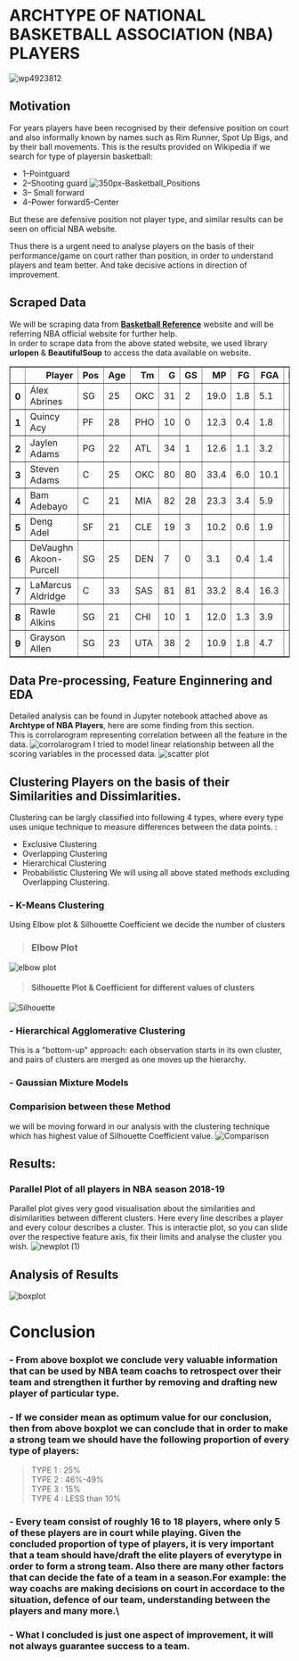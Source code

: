 # ARCHTYPE OF NATIONAL BASKETBALL ASSOCIATION (NBA) PLAYERS

![wp4923812](https://user-images.githubusercontent.com/78009164/107141720-c5194580-6950-11eb-95fe-05c570cdea66.jpg)

## Motivation
For years players have been recognised by their defensive position on court and also informally known by names such as Rim Runner, Spot Up Bigs, and by their ball movements. This is the results provided on Wikipedia if we search for type of playersin basketball:

-  1–Pointguard 
-  2–Shooting guard   ![350px-Basketball_Positions](https://user-images.githubusercontent.com/78009164/107142230-58537a80-6953-11eb-91a4-b7cdb44f9694.png)        
-  3– Small forward
-  4–Power forward5–Center

But these are defensive position not player type, and similar results can be seen on official NBA website.

Thus there is a urgent need to analyse players on the basis of their performance/game on court rather than position, in order to understand players and team better. And take decisive actions in direction of improvement.

## Scraped Data
We will be scraping data from __[Basketball Reference](https://www.basketball-reference.com/)__  website and will be referring NBA official website for further help.\
In order to scrape data from the above stated website, we used library **urlopen** & **BeautifulSoup** to access the data available on website.
<table border="1" class="dataframe">
  <thead>
    <tr style="text-align: right;">
      <th></th>
      <th>Player</th>
      <th>Pos</th>
      <th>Age</th>
      <th>Tm</th>
      <th>G</th>
      <th>GS</th>
      <th>MP</th>
      <th>FG</th>
      <th>FGA</th>
      <th>FG%</th>
      <th>3P</th>
      <th>3PA</th>
      <th>3P%</th>
      <th>2P</th>
      <th>2PA</th>
      <th>2P%</th>
      <th>eFG%</th>
      <th>FT</th>
      <th>FTA</th>
      <th>FT%</th>
      <th>ORB</th>
      <th>DRB</th>
      <th>TRB</th>
      <th>AST</th>
      <th>STL</th>
      <th>BLK</th>
      <th>TOV</th>
      <th>PF</th>
      <th>PTS</th>
    </tr>
  </thead>
  <tbody>
    <tr>
      <th>0</th>
      <td>Álex Abrines</td>
      <td>SG</td>
      <td>25</td>
      <td>OKC</td>
      <td>31</td>
      <td>2</td>
      <td>19.0</td>
      <td>1.8</td>
      <td>5.1</td>
      <td>.357</td>
      <td>1.3</td>
      <td>4.1</td>
      <td>.323</td>
      <td>0.5</td>
      <td>1.0</td>
      <td>.500</td>
      <td>.487</td>
      <td>0.4</td>
      <td>0.4</td>
      <td>.923</td>
      <td>0.2</td>
      <td>1.4</td>
      <td>1.5</td>
      <td>0.6</td>
      <td>0.5</td>
      <td>0.2</td>
      <td>0.5</td>
      <td>1.7</td>
      <td>5.3</td>
    </tr>
    <tr>
      <th>1</th>
      <td>Quincy Acy</td>
      <td>PF</td>
      <td>28</td>
      <td>PHO</td>
      <td>10</td>
      <td>0</td>
      <td>12.3</td>
      <td>0.4</td>
      <td>1.8</td>
      <td>.222</td>
      <td>0.2</td>
      <td>1.5</td>
      <td>.133</td>
      <td>0.2</td>
      <td>0.3</td>
      <td>.667</td>
      <td>.278</td>
      <td>0.7</td>
      <td>1.0</td>
      <td>.700</td>
      <td>0.3</td>
      <td>2.2</td>
      <td>2.5</td>
      <td>0.8</td>
      <td>0.1</td>
      <td>0.4</td>
      <td>0.4</td>
      <td>2.4</td>
      <td>1.7</td>
    </tr>
    <tr>
      <th>2</th>
      <td>Jaylen Adams</td>
      <td>PG</td>
      <td>22</td>
      <td>ATL</td>
      <td>34</td>
      <td>1</td>
      <td>12.6</td>
      <td>1.1</td>
      <td>3.2</td>
      <td>.345</td>
      <td>0.7</td>
      <td>2.2</td>
      <td>.338</td>
      <td>0.4</td>
      <td>1.1</td>
      <td>.361</td>
      <td>.459</td>
      <td>0.2</td>
      <td>0.3</td>
      <td>.778</td>
      <td>0.3</td>
      <td>1.4</td>
      <td>1.8</td>
      <td>1.9</td>
      <td>0.4</td>
      <td>0.1</td>
      <td>0.8</td>
      <td>1.3</td>
      <td>3.2</td>
    </tr>
    <tr>
      <th>3</th>
      <td>Steven Adams</td>
      <td>C</td>
      <td>25</td>
      <td>OKC</td>
      <td>80</td>
      <td>80</td>
      <td>33.4</td>
      <td>6.0</td>
      <td>10.1</td>
      <td>.595</td>
      <td>0.0</td>
      <td>0.0</td>
      <td>.000</td>
      <td>6.0</td>
      <td>10.1</td>
      <td>.596</td>
      <td>.595</td>
      <td>1.8</td>
      <td>3.7</td>
      <td>.500</td>
      <td>4.9</td>
      <td>4.6</td>
      <td>9.5</td>
      <td>1.6</td>
      <td>1.5</td>
      <td>1.0</td>
      <td>1.7</td>
      <td>2.6</td>
      <td>13.9</td>
    </tr>
    <tr>
      <th>4</th>
      <td>Bam Adebayo</td>
      <td>C</td>
      <td>21</td>
      <td>MIA</td>
      <td>82</td>
      <td>28</td>
      <td>23.3</td>
      <td>3.4</td>
      <td>5.9</td>
      <td>.576</td>
      <td>0.0</td>
      <td>0.2</td>
      <td>.200</td>
      <td>3.4</td>
      <td>5.7</td>
      <td>.588</td>
      <td>.579</td>
      <td>2.0</td>
      <td>2.8</td>
      <td>.735</td>
      <td>2.0</td>
      <td>5.3</td>
      <td>7.3</td>
      <td>2.2</td>
      <td>0.9</td>
      <td>0.8</td>
      <td>1.5</td>
      <td>2.5</td>
      <td>8.9</td>
    </tr>
    <tr>
      <th>5</th>
      <td>Deng Adel</td>
      <td>SF</td>
      <td>21</td>
      <td>CLE</td>
      <td>19</td>
      <td>3</td>
      <td>10.2</td>
      <td>0.6</td>
      <td>1.9</td>
      <td>.306</td>
      <td>0.3</td>
      <td>1.2</td>
      <td>.261</td>
      <td>0.3</td>
      <td>0.7</td>
      <td>.385</td>
      <td>.389</td>
      <td>0.2</td>
      <td>0.2</td>
      <td>1.000</td>
      <td>0.2</td>
      <td>0.8</td>
      <td>1.0</td>
      <td>0.3</td>
      <td>0.1</td>
      <td>0.2</td>
      <td>0.3</td>
      <td>0.7</td>
      <td>1.7</td>
    </tr>
    <tr>
      <th>6</th>
      <td>DeVaughn Akoon-Purcell</td>
      <td>SG</td>
      <td>25</td>
      <td>DEN</td>
      <td>7</td>
      <td>0</td>
      <td>3.1</td>
      <td>0.4</td>
      <td>1.4</td>
      <td>.300</td>
      <td>0.0</td>
      <td>0.6</td>
      <td>.000</td>
      <td>0.4</td>
      <td>0.9</td>
      <td>.500</td>
      <td>.300</td>
      <td>0.1</td>
      <td>0.3</td>
      <td>.500</td>
      <td>0.1</td>
      <td>0.4</td>
      <td>0.6</td>
      <td>0.9</td>
      <td>0.3</td>
      <td>0.0</td>
      <td>0.3</td>
      <td>0.6</td>
      <td>1.0</td>
    </tr>
    <tr>
      <th>7</th>
      <td>LaMarcus Aldridge</td>
      <td>C</td>
      <td>33</td>
      <td>SAS</td>
      <td>81</td>
      <td>81</td>
      <td>33.2</td>
      <td>8.4</td>
      <td>16.3</td>
      <td>.519</td>
      <td>0.1</td>
      <td>0.5</td>
      <td>.238</td>
      <td>8.3</td>
      <td>15.8</td>
      <td>.528</td>
      <td>.522</td>
      <td>4.3</td>
      <td>5.1</td>
      <td>.847</td>
      <td>3.1</td>
      <td>6.1</td>
      <td>9.2</td>
      <td>2.4</td>
      <td>0.5</td>
      <td>1.3</td>
      <td>1.8</td>
      <td>2.2</td>
      <td>21.3</td>
    </tr>
    <tr>
      <th>8</th>
      <td>Rawle Alkins</td>
      <td>SG</td>
      <td>21</td>
      <td>CHI</td>
      <td>10</td>
      <td>1</td>
      <td>12.0</td>
      <td>1.3</td>
      <td>3.9</td>
      <td>.333</td>
      <td>0.3</td>
      <td>1.2</td>
      <td>.250</td>
      <td>1.0</td>
      <td>2.7</td>
      <td>.370</td>
      <td>.372</td>
      <td>0.8</td>
      <td>1.2</td>
      <td>.667</td>
      <td>1.1</td>
      <td>1.5</td>
      <td>2.6</td>
      <td>1.3</td>
      <td>0.1</td>
      <td>0.0</td>
      <td>0.8</td>
      <td>0.7</td>
      <td>3.7</td>
    </tr>
    <tr>
      <th>9</th>
      <td>Grayson Allen</td>
      <td>SG</td>
      <td>23</td>
      <td>UTA</td>
      <td>38</td>
      <td>2</td>
      <td>10.9</td>
      <td>1.8</td>
      <td>4.7</td>
      <td>.376</td>
      <td>0.8</td>
      <td>2.6</td>
      <td>.323</td>
      <td>0.9</td>
      <td>2.1</td>
      <td>.443</td>
      <td>.466</td>
      <td>1.2</td>
      <td>1.6</td>
      <td>.750</td>
      <td>0.1</td>
      <td>0.5</td>
      <td>0.6</td>
      <td>0.7</td>
      <td>0.2</td>
      <td>0.2</td>
      <td>0.9</td>
      <td>1.2</td>
      <td>5.6</td>
    </tr>
  </tbody>
</table>

## Data Pre-processing, Feature Enginnering and EDA
Detailed analysis can be found in Jupyter notebook attached above as **Archtype of NBA Players**, here are some finding from this section.\
This is corrolarogram representing correlation between all the feature in the data.
![corrolarogram](https://user-images.githubusercontent.com/78009164/107150789-a84b3500-6985-11eb-9429-687f82152cee.png)
I tried to model linear relationship between all the scoring variables in the processed data.
![scatter plot](https://user-images.githubusercontent.com/78009164/107150960-43440f00-6986-11eb-9e7a-1009175abccb.png)
## Clustering Players on the basis of their Similarities and Dissimlarities.
Clustering can be largly classified into following 4 types, where every type uses unique technique to measure differences between the data points.  :
  -  Exclusive Clustering
  -  Overlapping Clustering
  -  Hierarchical Clustering
  -  Probabilistic Clustering
We will using all above stated methods excluding Overlapping Clustering.
### -  K-Means Clustering
Using Elbow plot & Silhouette Coefficient we decide the number of clusters
> ### Elbow Plot
 ![elbow plot](https://user-images.githubusercontent.com/78009164/107149728-49cf8800-6980-11eb-91c2-d1b7c8f85ea8.png)
> #### Silhouette Plot & Coefficient for different values of clusters
![Silhouette](https://user-images.githubusercontent.com/78009164/107149834-f3167e00-6980-11eb-90d1-3717d1ba6fb6.png)

### -  Hierarchical Agglomerative Clustering
This is a "bottom-up" approach: each observation starts in its own cluster, and pairs of clusters are merged as one moves up the hierarchy.
### -  Gaussian Mixture Models

### Comparision between these Method
we will be moving forward in our analysis with the clustering technique which has highest value of Silhouette Coefficient value.
![Comparison](https://user-images.githubusercontent.com/78009164/107142471-293e0880-6955-11eb-922d-649e52239de0.png)

## Results:
### Parallel Plot of all players in NBA season 2018-19
Parallel plot gives very good visualisation about the similarities and disimilarities between different clusters. Here every line describes a player and every colour describes a cluster. This is interactie plot, so you can slide over the respective feature axis, fix their limits and analyse the cluster you wish.
![newplot (1)](https://user-images.githubusercontent.com/78009164/107142901-ee899f80-6957-11eb-8c66-da7665dba10b.png)

## Analysis of Results
![boxplot](https://user-images.githubusercontent.com/78009164/107151755-53f68400-698a-11eb-8beb-5bc8d7c544ed.png)

# Conclusion

### - From above boxplot we conclude very valuable information that can be used by NBA team coachs to retrospect over their team and strengthen it further by removing and drafting new player of particular type.
### - If we consider mean as optimum value for our conclusion, then from above boxplot we can conclude that in order to make a strong team we should have the following proportion of every type of players:
> TYPE 1 : 25%\
>  TYPE 2 : 46%-49%\
>  TYPE 3 : 15%\
>  TYPE 4 : LESS than 10%

### - Every team consist of roughly 16 to 18 players, where only 5 of these players are in court while playing. Given the concluded proportion of type of players, it is very important that a team should have/draft the elite players of everytype in order to form a strong team. Also there are many other factors that can decide the fate of a team in a season.For example: the way coachs are making decisions on court in accordace to the situation, defence of our team, understanding between the players and many more.\
### - What I concluded is just one aspect of improvement, it will not always guarantee success to a team.
